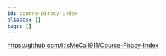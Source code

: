 ```yaml
---
id: course-piracy-index
aliases: []
tags: []
---
```


https://github.com/ItIsMeCall911/Course-Piracy-Index
